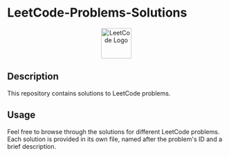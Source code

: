 # LeetCode-Problems-Solutions
<div style="text-align: center;">
  <img src="https://upload.wikimedia.org/wikipedia/commons/1/19/LeetCode_logo_black.png" alt="LeetCode Logo" width="70" height="70">
</div>

## Description

This repository contains solutions to LeetCode problems.

## Usage

Feel free to browse through the solutions for different LeetCode problems. Each solution is provided in its own file, named after the problem's ID and a brief description.
